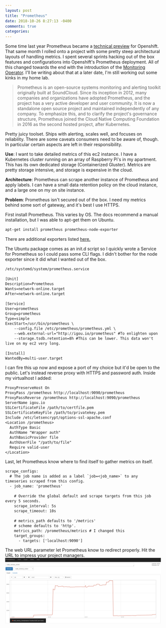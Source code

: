 ```yaml
---
layout: post
title: "Prometheus"
date: 2018-10-26 8:27:13 -0400
comments: true
categories:
---
```


Some time last year Prometheus became a [technical preview](https://docs.openshift.com/container-platform/3.7/release_notes/ocp_3_7_release_notes.html) for Openshift. That same month I rolled onto a project with some pretty steep architectural layouts of handling metrics. I spent several sprints hacking out of the box features and configurations into Openshift's Prometheus deployment. All of this changed towards the end with the introduction of the [Monitoring Operator](https://github.com/openshift/cluster-monitoring-operator). I'll be writing about that at a later date, I'm still working out some kinks in my home lab.

> Prometheus is an open-source systems monitoring and alerting toolkit originally built at SoundCloud. Since its inception in 2012, many companies and organizations have adopted Prometheus, and the project has a very active developer and user community. It is now a standalone open source project and maintained independently of any company. To emphasize this, and to clarify the project's governance structure, Prometheus joined the Cloud Native Computing Foundation in 2016 as the second hosted project, after Kubernetes.


Pretty juicy toolset. Ships with alerting, scales well, and focuses on reliability. There are some caveats consumers need to be aware of, though. In particular certain aspects are left in their responsibility.

__Use__: I want to take detailed metrics of this ec2 instance. I have a Kubernetes cluster running on an array of Raspberry Pi's in my apartment. This has its own dedicated storage (Containerized Gluster). Metrics are pretty storage intensive, and storage is expensive in the cloud.

__Architecture__: Prometheus can scrape another instance of Prometheus and apply labels. I can have a small data retention policy on the cloud instance, and a large one on my on site instance.

__Problem__: Prometheus isn't secured out of the box. I need my metrics behind some sort of gateway, and it's best I use HTTPS.

First install Prometheus. This varies by OS. The docs recommend a manual installation, but I was able to apt-get them on Ubuntu.

``` bash
apt-get install prometheus prometheus-node-exporter
```

There are additional exporters listed [here.](https://prometheus.io/docs/instrumenting/exporters/)

The Ubuntu package comes as an init.d script so I quickly wrote a Service for Prometheus so I could pass some CLI flags. I didn't bother for the node exporter since it did what I wanted out of the box.

```text 
/etc/systemd/system/prometheus.service

[Unit]
Description=Prometheus
Wants=network-online.target
After=network-online.target

[Service]
User=prometheus
Group=prometheus
Type=simple
ExecStart=/usr/bin/prometheus \
    --config.file /etc/prometheus/prometheus.yml \
    --web.external-url="http://igou.io/prometheus" #To enlighten upon
    --storage.tsdb.retention=8h #This can be lower. This data won't live on my ec2 very long.

[Install]
WantedBy=multi-user.target
```

I can fire this up now and expose a port of my choice but it'd be open to the public. Let's instead reverse proxy with HTTPS and password auth. Inside my virtualhost I added:

```text
ProxyPreserveHost On
ProxyPass /prometheus http://localhost:9090/prometheus
ProxyPassReverse /prometheus http://localhost:9090/prometheus
ServerName igou.io
SSLCertificateFile /path/to/certfile.pem
SSLCertificateKeyFile /path/to/privatekey.pem
Include /etc/letsencrypt/options-ssl-apache.conf
<Location /prometheus>
  AuthType Basic
  AuthName "Wrapper auth"
  AuthBasicProvider file
  AuthUserFile "/path/to/file"
  Require valid-user
</Location>
```

Last, let Prometheus know where to find itself to gather metrics on itself.

```text
scrape_configs:
  # The job name is added as a label `job=<job_name>` to any timeseries scraped from this config.
  - job_name: 'prometheus'

    # Override the global default and scrape targets from this job every 5 seconds.
    scrape_interval: 5s
    scrape_timeout: 10s

    # metrics_path defaults to '/metrics'
    # scheme defaults to 'http'.
    metrics_path: /prometheus/metrics # I changed this
    target_groups:
      - targets: ['localhost:9090']
```



The web URL parameter let Prometheus know to redirect properly. Hit the URL to impress your project managers. ![zoom](/images/prometheus_graph.png)
